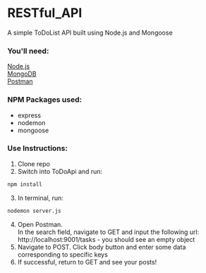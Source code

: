 # RESTful_API
A simple ToDoList API built using Node.js and Mongoose

### You'll need:
[Node.js](https://nodejs.org/en/)<br>
[MongoDB](https://www.mongodb.com/download-center?jmp=nav)<br>
[Postman](https://www.getpostman.com/)

### NPM Packages used:
- express
- nodemon
- mongoose

### Use Instructions:
1) Clone repo
2) Switch into ToDoApi and run:
```bash
npm install
```
3) In terminal, run:
```bash
nodemon server.js
```
4) Open Postman.<br>
In the search field, navigate to GET and input the following url: http://localhost:9001/tasks - you should see an empty object
5) Navigate to POST. Click body button and enter some data corresponding to specific keys
6) If successful, return to GET and see your posts!
